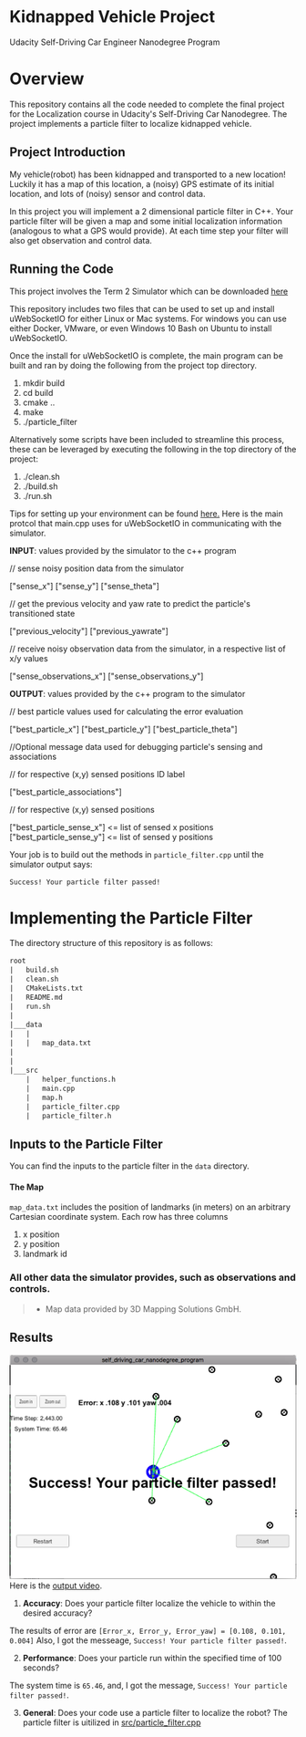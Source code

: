 # Kidnapped Vehicle Project
Udacity Self-Driving Car Engineer Nanodegree Program

# Overview
This repository contains all the code needed to complete the final project for the Localization course in Udacity's Self-Driving Car Nanodegree.
The project implements a particle filter to localize kidnapped vehicle.

## Project Introduction
My vehicle(robot) has been kidnapped and transported to a new location! Luckily it has a map of this location, a (noisy) GPS estimate of its initial location, and lots of (noisy) sensor and control data.

In this project you will implement a 2 dimensional particle filter in C++. Your particle filter will be given a map and some initial localization information (analogous to what a GPS would provide). At each time step your filter will also get observation and control data. 

## Running the Code
This project involves the Term 2 Simulator which can be downloaded [here](https://github.com/udacity/self-driving-car-sim/releases)

This repository includes two files that can be used to set up and install uWebSocketIO for either Linux or Mac systems. For windows you can use either Docker, VMware, or even Windows 10 Bash on Ubuntu to install uWebSocketIO.

Once the install for uWebSocketIO is complete, the main program can be built and ran by doing the following from the project top directory.

1. mkdir build
2. cd build
3. cmake ..
4. make
5. ./particle_filter

Alternatively some scripts have been included to streamline this process, these can be leveraged by executing the following in the top directory of the project:

1. ./clean.sh
2. ./build.sh
3. ./run.sh

Tips for setting up your environment can be found [here.](https://classroom.udacity.com/nanodegrees/nd013/parts/40f38239-66b6-46ec-ae68-03afd8a601c8/modules/0949fca6-b379-42af-a919-ee50aa304e6a/lessons/f758c44c-5e40-4e01-93b5-1a82aa4e044f/concepts/23d376c7-0195-4276-bdf0-e02f1f3c665d)
Here is the main protcol that main.cpp uses for uWebSocketIO in communicating with the simulator.

**INPUT**: values provided by the simulator to the c++ program

// sense noisy position data from the simulator

["sense_x"] 
["sense_y"] 
["sense_theta"] 

// get the previous velocity and yaw rate to predict the particle's transitioned state

["previous_velocity"]
["previous_yawrate"]

// receive noisy observation data from the simulator, in a respective list of x/y values

["sense_observations_x"] 
["sense_observations_y"] 


**OUTPUT**: values provided by the c++ program to the simulator

// best particle values used for calculating the error evaluation

["best_particle_x"]
["best_particle_y"]
["best_particle_theta"] 

//Optional message data used for debugging particle's sensing and associations

// for respective (x,y) sensed positions ID label 

["best_particle_associations"]

// for respective (x,y) sensed positions

["best_particle_sense_x"] <= list of sensed x positions
["best_particle_sense_y"] <= list of sensed y positions


Your job is to build out the methods in `particle_filter.cpp` until the simulator output says:

```
Success! Your particle filter passed!
```

# Implementing the Particle Filter
The directory structure of this repository is as follows:

```
root
|   build.sh
|   clean.sh
|   CMakeLists.txt
|   README.md
|   run.sh
|
|___data
|   |   
|   |   map_data.txt
|   
|   
|___src
    |   helper_functions.h
    |   main.cpp
    |   map.h
    |   particle_filter.cpp
    |   particle_filter.h
```

## Inputs to the Particle Filter
You can find the inputs to the particle filter in the `data` directory. 

#### The Map
`map_data.txt` includes the position of landmarks (in meters) on an arbitrary Cartesian coordinate system. Each row has three columns
1. x position
2. y position
3. landmark id

### All other data the simulator provides, such as observations and controls.

> * Map data provided by 3D Mapping Solutions GmbH.

##  Results
[//]: # (Image References)

[image1]: ./output/result.png "Output"

![alt text][image1]
Here is the [output video](./output/KidnappedVehicle_ParticleFilter.mov).

1. **Accuracy**: Does your particle filter localize the vehicle to within the desired accuracy?

The results of error are
```[Error_x, Error_y, Error_yaw] = [0.108, 0.101, 0.004]```
Also, I got the messeage, ```Success! Your particle filter passed!```.

2. **Performance**: Does your particle run within the specified time of 100 seconds?

The system time is ```65.46```, and, I got the message, ```Success! Your particle filter passed!```.

3. **General**: Does your code use a particle filter to localize the robot?
The particle filter is uitilized in [src/particle_filter.cpp](./src/particle_filter.cpp)



